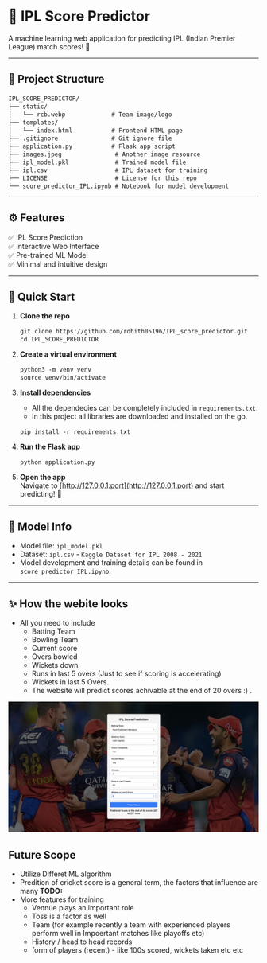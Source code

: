 
# 🏏 IPL Score Predictor

A machine learning web application for predicting IPL (Indian Premier League) match scores! 🚀

---

## 📂 Project Structure

```
IPL_SCORE_PREDICTOR/
├── static/
│   └── rcb.webp             # Team image/logo
├── templates/
│   └── index.html           # Frontend HTML page
├── .gitignore               # Git ignore file
├── application.py           # Flask app script
├── images.jpeg               # Another image resource
├── ipl_model.pkl             # Trained model file
├── ipl.csv                   # IPL dataset for training
├── LICENSE                   # License for this repo
└── score_predictor_IPL.ipynb # Notebook for model development
```

---

## ⚙️ Features

✅ IPL Score Prediction  
✅ Interactive Web Interface  
✅ Pre-trained ML Model  
✅ Minimal and intuitive design  

---

## 🚀 Quick Start

1. **Clone the repo**  
   ```
   git clone https://github.com/rohith05196/IPL_score_predictor.git
   cd IPL_SCORE_PREDICTOR
   ```

2. **Create a virtual environment**  
   ```
   python3 -m venv venv
   source venv/bin/activate
   ```

3. **Install dependencies**  

   - All the dependecies can be completely included in `requirements.txt`.
   - In this project all libraries are downloaded and installed on the go.
   ```
   pip install -r requirements.txt
   ```

4. **Run the Flask app**  
   ```
   python application.py
   ```

5. **Open the app**  
   Navigate to [http://127.0.0.1:port](http://127.0.0.1:port) and start predicting! 🎉

---

## 🧠 Model Info

- Model file: `ipl_model.pkl`
- Dataset: `ipl.csv` - `Kaggle Dataset for IPL 2008 - 2021`
- Model development and training details can be found in `score_predictor_IPL.ipynb`.

---

## ✨ How the webite looks
 - All you need to include
   - Batting Team
   - Bowling Team
   - Current score
   - Overs bowled
   - Wickets down 
   - Runs in last 5 overs (Just to see if scoring is accelerating)
   - Wickets in last 5 Overs.
   - The website will predict scores achivable at the end of 20 overs :) . 

![Web App Screenshot](static/ss_application.png)


## Future Scope

- Utilize Differet ML algorithm 
- Predition of cricket score is a general term, the factors that influence are many
**TODO:**
- More features for training
   - Vennue plays an important role
   - Toss is a factor as well
   - Team (for example recently a team with experienced players perform well in Impoertant matches like playoffs etc)
   - History / head to head records
   - form of players (recent) - like 100s scored, wickets taken etc etc

